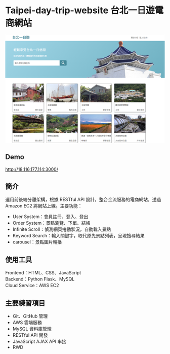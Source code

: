 # Taipei-day-trip-website 台北一日遊電商網站
![](https://github.com/ttiverson3/taipei-day-trip-website/blob/develop/data/imgs/index.png)
## Demo
http://18.116.177.114:3000/
## 簡介
運用前後端分離架構，根據 RESTful API 設計，整合金流服務的電商網站，透過 Amazon EC2 將網站上線。主要功能：<br>
- User System：會員註冊、登入、登出
- Order System：景點瀏覽、下單、結帳
- Infinite Scroll：偵測網頁捲動狀況，自動載入景點
- Keyword Search：輸入關鍵字，取代原先景點列表，呈現搜尋結果
- carousel：景點圖片輪播
## 使用工具
Frontend：HTML、CSS、JavaScript <br>
Backend：Python Flask、MySQL <br>
Cloud Service：AWS EC2 <br>
## 主要練習項目
- Git、GitHub 管理
- AWS 雲端服務
- MySQL 資料庫管理
- RESTful API 開發
- JavaScript AJAX API 串接
- RWD

